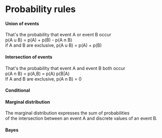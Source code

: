# Probability rules

#### Union of events

That's the probability that event A or event B occur\
p(A u B) = p(A) + p(B) - p(A n B)\
if A and B are exclusive, p(A u B) = p(A) + p(B)

#### Intersection of events

That's the probability that event A and event B both occur\
p(A n B) = p(A,B) = p(A) p(B|A)\
If A and B are exclusive, p(A n B) = 0

#### Conditional

#### Marginal distribution

The marginal distribution expresses the sum of probabilities\
of the intersection between an event A and discrete values of an event B.


#### Bayes
